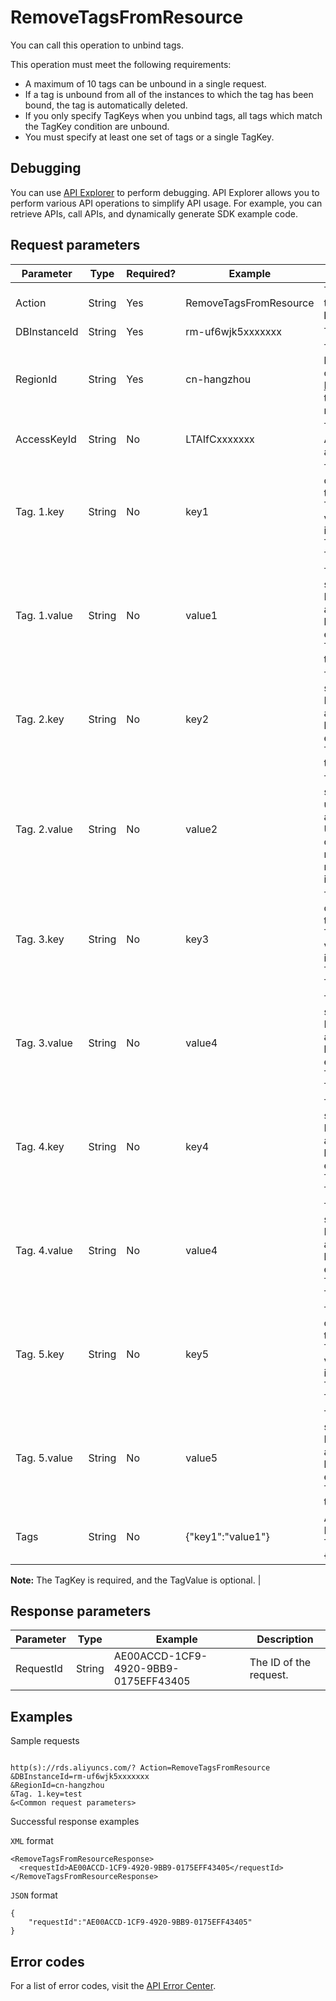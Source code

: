 # RemoveTagsFromResource

You can call this operation to unbind tags.

This operation must meet the following requirements:

-   A maximum of 10 tags can be unbound in a single request.
-   If a tag is unbound from all of the instances to which the tag has been bound, the tag is automatically deleted.
-   If you only specify TagKeys when you unbind tags, all tags which match the TagKey condition are unbound.
-   You must specify at least one set of tags or a single TagKey.

## Debugging

You can use [API Explorer](https://api.aliyun.com/#product=Rds&api=RemoveTagsFromResource) to perform debugging. API Explorer allows you to perform various API operations to simplify API usage. For example, you can retrieve APIs, call APIs, and dynamically generate SDK example code.

## Request parameters

|Parameter|Type|Required?|Example|Description|
|---------|----|---------|-------|-----------|
|Action|String|Yes|RemoveTagsFromResource|The operation that you want to perform. Set the value to **RemoveTagsFromResource**. |
|DBInstanceId|String|Yes|rm-uf6wjk5xxxxxxx|The ID of the instance. |
|RegionId|String|Yes|cn-hangzhou|The region ID. The maximum length of the region ID is 50 characters. You can call the [DescribeRegions](~~26243~~) operation to view IDs of the available regions. |
|AccessKeyId|String|No|LTAIfCxxxxxxx|The AccessKey ID issued by Alibaba Cloud for users to access services. |
|Tag. 1.key|String|No|key1|The TagKeys of the first set of tags to be unbound. Each tag includes a TagKey and a TagValue. Up to five key-value pairs can be entered in a single request. The TagKey is required, and the TagValue is optional. |
|Tag. 1.value|String|No|value1|The TagValues of the first set of tags to be unbound. Each tag includes a TagKey and a TagValue. Up to five key-value pairs can be entered in a single request. The TagKey is required, and the TagValue is optional. |
|Tag. 2.key|String|No|key2|The TagKeys of the second set of tags to be unbound. Each tag includes a TagKey and a TagValue. Up to five key-value pairs can be entered in a single request. The TagKey is required, and the TagValue is optional. |
|Tag. 2.value|String|No|value2|The TagValues of the second set of tags to be unbound. Each tag includes a TagKey and a TagValue. Up to five key-value pairs can be entered in a single request. The TagKey is required, and the TagValue is optional. |
|Tag. 3.key|String|No|key3|The TagKeys of the third set of tags to be unbound. Each tag includes a TagKey and a TagValue. Up to five key-value pairs can be entered in a single request. The TagKey is required, and TagValue is optional. |
|Tag. 3.value|String|No|value4|The TagValues of the third set of tags to be unbound. Each tag includes a TagKey and a TagValue. Up to five key-value pairs can be entered in a single request. The TagKey is required, and TagValue is optional. |
|Tag. 4.key|String|No|key4|The TagKeys of the fourth set of tags to be unbound. Each tag includes a TagKey and a TagValue. Up to five key-value pairs can be entered in a single request. The TagKey is required, and TagValue is optional. |
|Tag. 4.value|String|No|value4|The TagValues of the fourth set of tags to be unbound. Each tag includes a TagKey and a TagValue. Up to five key-value pairs can be entered in a single request. The TagKey is required, and TagValue is optional. |
|Tag. 5.key|String|No|key5|The TagKeys of the fifth set of tags to be unbound. Each tag includes a TagKey and a TagValue. Up to five key-value pairs can be entered in a single request. The TagKey is required, and the TagValue is optional. |
|Tag. 5.value|String|No|value5|The TagValues of the fifth set of tags to be unbound. Each tag includes a TagKey and a TagValue. Up to five key-value pairs can be entered in a single request. The TagKey is required, and the TagValue is optional. |
|Tags|String|No|\{"key1":"value1"\}|A set of tags to be bound. Each tag has a TagKey and a TagValue. Format: \{"key1":"value1"\}.

 **Note:** The TagKey is required, and the TagValue is optional. |

## Response parameters

|Parameter|Type|Example|Description|
|---------|----|-------|-----------|
|RequestId|String|AE00ACCD-1CF9-4920-9BB9-0175EFF43405|The ID of the request. |

## Examples

Sample requests

```

http(s)://rds.aliyuncs.com/? Action=RemoveTagsFromResource
&DBInstanceId=rm-uf6wjk5xxxxxxx 
&RegionId=cn-hangzhou
&Tag. 1.key=test
&<Common request parameters>

```

Successful response examples

`XML` format

```
<RemoveTagsFromResourceResponse> 
  <requestId>AE00ACCD-1CF9-4920-9BB9-0175EFF43405</requestId> 
</RemoveTagsFromResourceResponse> 

```

`JSON` format

```
{
	"requestId":"AE00ACCD-1CF9-4920-9BB9-0175EFF43405"
}
```

## Error codes

For a list of error codes, visit the [API Error Center](https://error-center.alibabacloud.com/status/product/Rds?spm=5176.10421674.0.0.17f7ebed4WFmrN).


